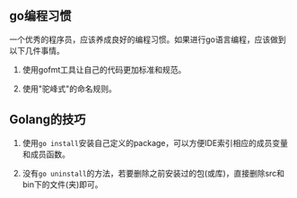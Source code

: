 ## go编程习惯

一个优秀的程序员，应该养成良好的编程习惯。如果进行go语言编程，应该做到以下几件事情。

1. 使用gofmt工具让自己的代码更加标准和规范。

2. 使用"驼峰式"的命名规则。

## Golang的技巧

1. 使用`go install`安装自己定义的package，可以方便IDE索引相应的成员变量和成员函数。

2. 没有`go uninstall`的方法，若要删除之前安装过的包(或库)，直接删除src和bin下的文件(夹)即可。
